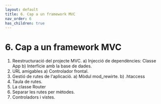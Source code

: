 ```yaml
---
layout: default
title: 6. Cap a un framework MVC
nav_order: 6
has_children: true 
---
```


# 6. Cap a un framework MVC

1. Reestructuració del projecte MVC.
   a) Injecció de dependències: Classe App
   b) Interfície amb la base de dades.
2. URL amigables
   a) Controlador frontal.
3. Gestió de rutes de l'aplicació.
   a) Mòdul mod_rewirte.
   b) .htaccess
4. Taula de rutes.
5. La classe Router
6. Separar les rutes per mètodes.
7. Controladors i vistes.